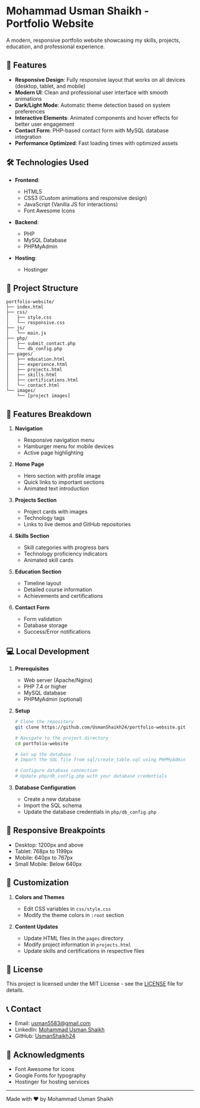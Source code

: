 # Mohammad Usman Shaikh - Portfolio Website

A modern, responsive portfolio website showcasing my skills, projects, education, and professional experience.

## 🌟 Features

- **Responsive Design**: Fully responsive layout that works on all devices (desktop, tablet, and mobile)
- **Modern UI**: Clean and professional user interface with smooth animations
- **Dark/Light Mode**: Automatic theme detection based on system preferences
- **Interactive Elements**: Animated components and hover effects for better user engagement
- **Contact Form**: PHP-based contact form with MySQL database integration
- **Performance Optimized**: Fast loading times with optimized assets

## 🛠️ Technologies Used

- **Frontend**:
  - HTML5
  - CSS3 (Custom animations and responsive design)
  - JavaScript (Vanilla JS for interactions)
  - Font Awesome Icons

- **Backend**:
  - PHP
  - MySQL Database
  - PHPMyAdmin

- **Hosting**:
  - Hostinger

## 📂 Project Structure

```
portfolio-website/
├── index.html
├── css/
│   ├── style.css
│   └── responsive.css
├── js/
│   └── main.js
├── php/
│   ├── submit_contact.php
│   └── db_config.php
├── pages/
│   ├── education.html
│   ├── experience.html
│   ├── projects.html
│   ├── skills.html
│   ├── certifications.html
│   └── contact.html
└── images/
    └── [project images]
```

## 🚀 Features Breakdown

1. **Navigation**
   - Responsive navigation menu
   - Hamburger menu for mobile devices
   - Active page highlighting

2. **Home Page**
   - Hero section with profile image
   - Quick links to important sections
   - Animated text introduction

3. **Projects Section**
   - Project cards with images
   - Technology tags
   - Links to live demos and GitHub repositories

4. **Skills Section**
   - Skill categories with progress bars
   - Technology proficiency indicators
   - Animated skill cards

5. **Education Section**
   - Timeline layout
   - Detailed course information
   - Achievements and certifications

6. **Contact Form**
   - Form validation
   - Database storage
   - Success/Error notifications

## 💻 Local Development

1. **Prerequisites**
   - Web server (Apache/Nginx)
   - PHP 7.4 or higher
   - MySQL database
   - PHPMyAdmin (optional)

2. **Setup**
   ```bash
   # Clone the repository
   git clone https://github.com/UsmanShaikh24/portfolio-website.git

   # Navigate to the project directory
   cd portfolio-website

   # Set up the database
   # Import the SQL file from sql/create_table.sql using PHPMyAdmin

   # Configure database connection
   # Update php/db_config.php with your database credentials
   ```

3. **Database Configuration**
   - Create a new database
   - Import the SQL schema
   - Update the database credentials in `php/db_config.php`

## 📱 Responsive Breakpoints

- Desktop: 1200px and above
- Tablet: 768px to 1199px
- Mobile: 640px to 767px
- Small Mobile: Below 640px

## 🔧 Customization

1. **Colors and Themes**
   - Edit CSS variables in `css/style.css`
   - Modify the theme colors in `:root` section

2. **Content Updates**
   - Update HTML files in the `pages` directory
   - Modify project information in `projects.html`
   - Update skills and certifications in respective files

## 📄 License

This project is licensed under the MIT License - see the [LICENSE](LICENSE) file for details.

## 📞 Contact

- Email: usman5583@gmail.com
- LinkedIn: [Mohammad Usman Shaikh](https://www.linkedin.com/in/usman-shaikh-383952231/)
- GitHub: [UsmanShaikh24](https://github.com/UsmanShaikh24)

## 🙏 Acknowledgments

- Font Awesome for icons
- Google Fonts for typography
- Hostinger for hosting services

---
Made with ❤️ by Mohammad Usman Shaikh 